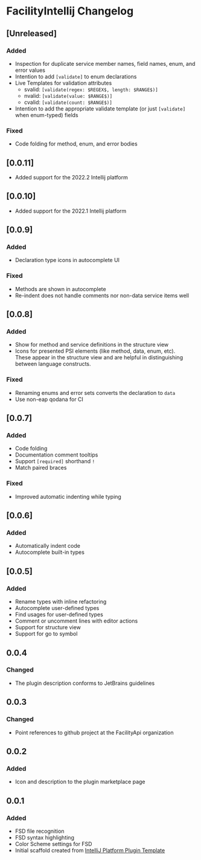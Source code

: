 <!-- Keep a Changelog guide -> https://keepachangelog.com -->

# FacilityIntellij Changelog

## [Unreleased]
### Added
- Inspection for duplicate service member names, field names, enum, and error values
- Intention to add `[validate]` to enum declarations
- Live Templates for validation attributes
  - svalid: `[validate(regex: $REGEX$, length: $RANGE$)]`
  - nvalid: `[validate(value: $RANGE$)]`
  - cvalid: `[validate(count: $RANGE$)]`
- Intention to add the appropriate validate template (or just `[validate]` when enum-typed) fields

### Fixed
- Code folding for method, enum, and error bodies

## [0.0.11]
- Added support for the 2022.2 Intellij platform

## [0.0.10]
- Added support for the 2022.1 Intellij platform

## [0.0.9]
### Added
- Declaration type icons in autocomplete UI

### Fixed
- Methods are shown in autocomplete
- Re-indent does not handle comments nor non-data service items well

## [0.0.8]
### Added
- Show for method and service definitions in the structure view
- Icons for presented PSI elements (like method, data, enum, etc). <br/> These appear in the structure view and are helpful in distinguishing between language constructs.

### Fixed
- Renaming enums and error sets converts the declaration to `data`
- Use non-eap qodana for CI

## [0.0.7]
### Added
- Code folding
- Documentation comment tooltips
- Support `[required]` shorthand `!`
- Match paired braces

### Fixed
- Improved automatic indenting while typing

## [0.0.6]
### Added
- Automatically indent code
- Autocomplete built-in types

## [0.0.5]
### Added
- Rename types with inline refactoring
- Autocomplete user-defined types
- Find usages for user-defined types
- Comment or uncomment lines with editor actions
- Support for structure view
- Support for go to symbol

## 0.0.4
### Changed
- The plugin description conforms to JetBrains guidelines

## 0.0.3
### Changed
- Point references to github project at the FacilityApi organization

## 0.0.2
### Added
- Icon and description to the plugin marketplace page

## 0.0.1
### Added
- FSD file recognition
- FSD syntax highlighting
- Color Scheme settings for FSD
- Initial scaffold created from [IntelliJ Platform Plugin Template](https://github.com/JetBrains/intellij-platform-plugin-template)
